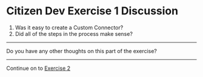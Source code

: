 # Citizen Dev Exercise 1 Discussion

1. Was it easy to create a Custom Connector?
1. Did all of the steps in the process make sense?

---

Do you have any other thoughts on this part of the exercise?

---

Continue on to [Exercise 2](exercise-2.md)
